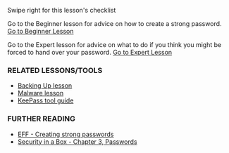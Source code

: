 [Title]: # (What now?)
[Difficulty]: # (Advanced)
[Order]: # (4)

Swipe right for this lesson's checklist

Go to the Beginner lesson for advice on how to create a strong password.
[Go to Beginner Lesson](umbrella://lesson/passwords/0)

Go to the Expert lesson for advice on what to do if you think you might be forced to hand over your password.
[Go to Expert Lesson](umbrella://lesson/passwords/2)

### RELATED LESSONS/TOOLS

*   [Backing Up lesson](umbrella://lesson/backing-up)
*   [Malware lesson](umbrella://lesson/malware)
*   [KeePass tool guide](umbrella://tools/keepassx)

### FURTHER READING

*   [EFF - Creating strong passwords](https://ssd.eff.org/en/module/creating-strong-passwords)
*   [Security in a Box - Chapter 3, Passwords](https://securityinabox.org/chapter-3)